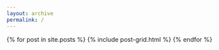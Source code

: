```yaml
---
layout: archive 
permalink: /
---
```

<div class="tiles">
{% for post in site.posts %}
	{% include post-grid.html %}
{% endfor %}
</div><!-- /.tiles -->
